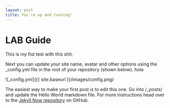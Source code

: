 ```yaml
---
layout: post
title: You're up and running!
---
```


# LAB Guide

This is my fist test with this shit. 

Next you can update your site name, avatar and other options using the _config.yml file in the root of your repository (shown below). hola 

![_config.yml]({{ site.baseurl }}/images/config.png)

The easiest way to make your first post is to edit this one. Go into /_posts/ and update the Hello World markdown file. For more instructions head over to the [Jekyll Now repository](https://github.com/barryclark/jekyll-now) on GitHub.
